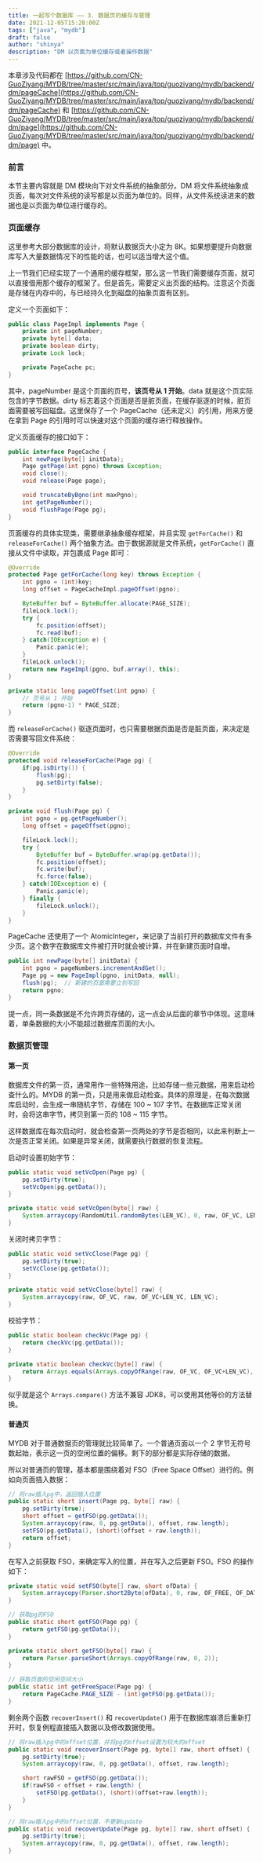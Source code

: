 ```yaml
---
title: 一起写个数据库 —— 3. 数据页的缓存与管理
date: 2021-12-05T15:28:00Z
tags: ["java", "mydb"]
draft: false
author: "shinya"
description: "DM 以页面为单位缓存或者操作数据"
---
```


本章涉及代码都在 [https://github.com/CN-GuoZiyang/MYDB/tree/master/src/main/java/top/guoziyang/mydb/backend/dm/pageCache](https://github.com/CN-GuoZiyang/MYDB/tree/master/src/main/java/top/guoziyang/mydb/backend/dm/pageCache) 和 [https://github.com/CN-GuoZiyang/MYDB/tree/master/src/main/java/top/guoziyang/mydb/backend/dm/page](https://github.com/CN-GuoZiyang/MYDB/tree/master/src/main/java/top/guoziyang/mydb/backend/dm/page) 中。

### 前言

本节主要内容就是 DM 模块向下对文件系统的抽象部分。DM 将文件系统抽象成页面，每次对文件系统的读写都是以页面为单位的。同样，从文件系统读进来的数据也是以页面为单位进行缓存的。

### 页面缓存

这里参考大部分数据库的设计，将默认数据页大小定为 8K。如果想要提升向数据库写入大量数据情况下的性能的话，也可以适当增大这个值。

上一节我们已经实现了一个通用的缓存框架，那么这一节我们需要缓存页面，就可以直接借用那个缓存的框架了。但是首先，需要定义出页面的结构。注意这个页面是存储在内存中的，与已经持久化到磁盘的抽象页面有区别。

定义一个页面如下：

```java
public class PageImpl implements Page {
    private int pageNumber;
    private byte[] data;
    private boolean dirty;
    private Lock lock;

    private PageCache pc;
}
```

其中，pageNumber 是这个页面的页号，**该页号从 1 开始**。data 就是这个页实际包含的字节数据。dirty 标志着这个页面是否是脏页面，在缓存驱逐的时候，脏页面需要被写回磁盘。这里保存了一个 PageCache（还未定义）的引用，用来方便在拿到 Page 的引用时可以快速对这个页面的缓存进行释放操作。

定义页面缓存的接口如下：

```java
public interface PageCache {
    int newPage(byte[] initData);
    Page getPage(int pgno) throws Exception;
    void close();
    void release(Page page);

    void truncateByBgno(int maxPgno);
    int getPageNumber();
    void flushPage(Page pg);
}
```

页面缓存的具体实现类，需要继承抽象缓存框架，并且实现 `getForCache()` 和 `releaseForCache()` 两个抽象方法。由于数据源就是文件系统，`getForCache()` 直接从文件中读取，并包裹成 Page 即可：

```java
@Override
protected Page getForCache(long key) throws Exception {
    int pgno = (int)key;
    long offset = PageCacheImpl.pageOffset(pgno);

    ByteBuffer buf = ByteBuffer.allocate(PAGE_SIZE);
    fileLock.lock();
    try {
        fc.position(offset);
        fc.read(buf);
    } catch(IOException e) {
        Panic.panic(e);
    }
    fileLock.unlock();
    return new PageImpl(pgno, buf.array(), this);
}

private static long pageOffset(int pgno) {
    // 页号从 1 开始
    return (pgno-1) * PAGE_SIZE;
}
```

而 `releaseForCache()` 驱逐页面时，也只需要根据页面是否是脏页面，来决定是否需要写回文件系统：

```java
@Override
protected void releaseForCache(Page pg) {
    if(pg.isDirty()) {
        flush(pg);
        pg.setDirty(false);
    }
}

private void flush(Page pg) {
    int pgno = pg.getPageNumber();
    long offset = pageOffset(pgno);

    fileLock.lock();
    try {
        ByteBuffer buf = ByteBuffer.wrap(pg.getData());
        fc.position(offset);
        fc.write(buf);
        fc.force(false);
    } catch(IOException e) {
        Panic.panic(e);
    } finally {
        fileLock.unlock();
    }
}
```

PageCache 还使用了一个 AtomicInteger，来记录了当前打开的数据库文件有多少页。这个数字在数据库文件被打开时就会被计算，并在新建页面时自增。

```java
public int newPage(byte[] initData) {
    int pgno = pageNumbers.incrementAndGet();
    Page pg = new PageImpl(pgno, initData, null);
    flush(pg);  // 新建的页面需要立刻写回
    return pgno;
}
```

提一点，同一条数据是不允许跨页存储的，这一点会从后面的章节中体现。这意味着，单条数据的大小不能超过数据库页面的大小。

### 数据页管理

#### 第一页

数据库文件的第一页，通常用作一些特殊用途，比如存储一些元数据，用来启动检查什么的。MYDB 的第一页，只是用来做启动检查。具体的原理是，在每次数据库启动时，会生成一串随机字节，存储在 100 ~ 107 字节。在数据库正常关闭时，会将这串字节，拷贝到第一页的 108 ~ 115 字节。

这样数据库在每次启动时，就会检查第一页两处的字节是否相同，以此来判断上一次是否正常关闭。如果是异常关闭，就需要执行数据的恢复流程。

启动时设置初始字节：

```java
public static void setVcOpen(Page pg) {
    pg.setDirty(true);
    setVcOpen(pg.getData());
}

private static void setVcOpen(byte[] raw) {
    System.arraycopy(RandomUtil.randomBytes(LEN_VC), 0, raw, OF_VC, LEN_VC);
}
```

关闭时拷贝字节：

```java
public static void setVcClose(Page pg) {
    pg.setDirty(true);
    setVcClose(pg.getData());
}

private static void setVcClose(byte[] raw) {
    System.arraycopy(raw, OF_VC, raw, OF_VC+LEN_VC, LEN_VC);
}
```

校验字节：

```java
public static boolean checkVc(Page pg) {
    return checkVc(pg.getData());
}

private static boolean checkVc(byte[] raw) {
    return Arrays.equals(Arrays.copyOfRange(raw, OF_VC, OF_VC+LEN_VC), Arrays.copyOfRange(raw, OF_VC+LEN_VC, OF_VC+2*LEN_VC));
}
```

似乎就是这个 `Arrays.compare()` 方法不兼容 JDK8，可以使用其他等价的方法替换。

#### 普通页

MYDB 对于普通数据页的管理就比较简单了。一个普通页面以一个 2 字节无符号数起始，表示这一页的空闲位置的偏移。剩下的部分都是实际存储的数据。

所以对普通页的管理，基本都是围绕着对 FSO（Free Space Offset）进行的。例如向页面插入数据：

```java
// 将raw插入pg中，返回插入位置
public static short insert(Page pg, byte[] raw) {
    pg.setDirty(true);
    short offset = getFSO(pg.getData());
    System.arraycopy(raw, 0, pg.getData(), offset, raw.length);
    setFSO(pg.getData(), (short)(offset + raw.length));
    return offset;
}
```

在写入之前获取 FSO，来确定写入的位置，并在写入之后更新 FSO。FSO 的操作如下：

```java
private static void setFSO(byte[] raw, short ofData) {
    System.arraycopy(Parser.short2Byte(ofData), 0, raw, OF_FREE, OF_DATA);
}

// 获取pg的FSO
public static short getFSO(Page pg) {
    return getFSO(pg.getData());
}

private static short getFSO(byte[] raw) {
    return Parser.parseShort(Arrays.copyOfRange(raw, 0, 2));
}

// 获取页面的空闲空间大小
public static int getFreeSpace(Page pg) {
    return PageCache.PAGE_SIZE - (int)getFSO(pg.getData());
}
```

剩余两个函数 `recoverInsert()` 和 `recoverUpdate()` 用于在数据库崩溃后重新打开时，恢复例程直接插入数据以及修改数据使用。

```java
// 将raw插入pg中的offset位置，并将pg的offset设置为较大的offset
public static void recoverInsert(Page pg, byte[] raw, short offset) {
    pg.setDirty(true);
    System.arraycopy(raw, 0, pg.getData(), offset, raw.length);

    short rawFSO = getFSO(pg.getData());
    if(rawFSO < offset + raw.length) {
        setFSO(pg.getData(), (short)(offset+raw.length));
    }
}

// 将raw插入pg中的offset位置，不更新update
public static void recoverUpdate(Page pg, byte[] raw, short offset) {
    pg.setDirty(true);
    System.arraycopy(raw, 0, pg.getData(), offset, raw.length);
}
```